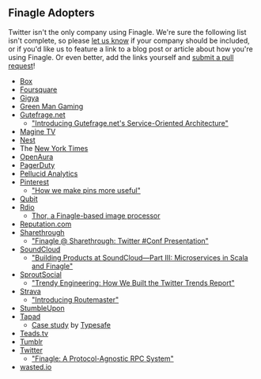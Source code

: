 ## Finagle Adopters

Twitter isn't the only company using Finagle. We're sure the following list
isn't complete, so please [let us know][0] if your company should be included,
or if you'd like us to feature a link to a blog post or article about how
you're using Finagle. Or even better, add the links yourself and
[submit a pull request][1]!

* [Box](https://www.box.com/)
* [Foursquare](https://foursquare.com/)
* [Gigya](http://www.gigya.com/)
* [Green Man Gaming](http://www.greenmangaming.com/)
* [Gutefrage.net](http://www.gutefrage.net/)
  * ["Introducing Gutefrage.net's Service-Oriented Architecture"][2]
* [Magine TV](https://magine.com/)
* [Nest](https://nest.com/)
* The [New York Times](http://www.nytimes.com/)
* [OpenAura](http://openaura.com/)
* [PagerDuty](https://www.pagerduty.com/)
* [Pellucid Analytics](http://www.pellucid.com/)
* [Pinterest](https://www.pinterest.com/)
  * ["How we make pins more useful"][3]
* [Qubit](http://www.qubitproducts.com/)
* [Rdio](http://www.rdio.com/)
  * [Thor, a Finagle-based image processor][4]
* [Reputation.com](http://www.reputation.com/)
* [Sharethrough](http://www.sharethrough.com/)
  * ["Finagle @ Sharethrough: Twitter #Conf Presentation"][5]
* [SoundCloud](https://soundcloud.com/)
  * ["Building Products at SoundCloud—Part III: Microservices in Scala and
    Finagle"][6]
* [SproutSocial](https://www.sproutsocial.com)
  * ["Trendy Engineering: How We Built the Twitter Trends Report"][7]
* [Strava](http://www.strava.com/)
  * ["Introducing Routemaster"][8]
* [StumbleUpon](https://www.stumbleupon.com/)
* [Tapad](http://www.tapad.com/)
  * [Case study][9] by [Typesafe][10]
* [Teads.tv](http://teads.tv/)
* [Tumblr](https://www.tumblr.com/)
* [Twitter](https://twitter.com/)
  * ["Finagle: A Protocol-Agnostic RPC System"][11]
* [wasted.io](http://wasted.io/)

[0]: https://twitter.com/finagle
[1]: https://github.com/twitter/finagle/blob/master/CONTRIBUTING.md
[2]: http://engineering.gutefrage.net/post/47693566182/introducing-gutefrage-net-s-service-oriented
[3]: http://engineering.pinterest.com/post/59132790640/how-we-make-pins-more-useful
[4]: https://github.com/rdio/thor
[5]: http://engineering.sharethrough.com/blog/2014/04/17/finagle-at-sharethrough-twitter-conf-talk/
[6]: http://developers.soundcloud.com/blog/building-products-at-soundcloud-part-3-microservices-in-scala-and-finagle
[7]: http://sproutsocial.com/insights/engineering-twitter-trends-report/
[8]: http://engineering.strava.com/routemaster/
[9]: http://typesafe.com/blog/tapad_turns_to_typesafe_platform
[10]: http://typesafe.com/
[11]: https://blog.twitter.com/2011/finagle-a-protocol-agnostic-rpc-system
